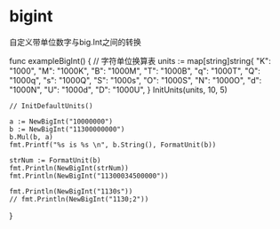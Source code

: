 # bigint
自定义带单位数字与big.Int之间的转换



func exampleBigInt() {
	// 字符单位换算表
	units := map[string]string{
		"K": "1000",
		"M": "1000K",
		"B": "1000M",
		"T": "1000B",
		"q": "1000T",
		"Q": "1000q",
		"s": "1000Q",
		"S": "1000s",
		"O": "1000S",
		"N": "1000O",
		"d": "1000N",
		"U": "1000d",
		"D": "1000U",
	}
	InitUnits(units, 10, 5)

	// InitDefaultUnits()

	a := NewBigInt("10000000")
	b := NewBigInt("11300000000")
	b.Mul(b, a)
	fmt.Printf("%s is %s \n", b.String(), FormatUnit(b))

	strNum := FormatUnit(b)
	fmt.Println(NewBigInt(strNum))
	fmt.Println(NewBigInt("11300034500000"))

	fmt.Println(NewBigInt("1130s"))
	// fmt.Println(NewBigInt("1130;2"))

}
